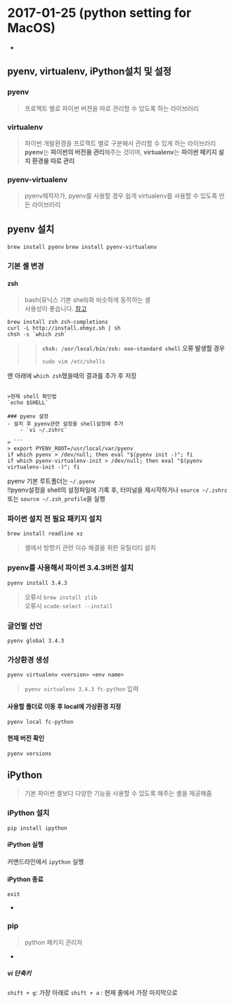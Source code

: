 # 2017-01-25 (python setting for MacOS)
-
## pyenv, virtualenv, iPython설치 및 설정

### pyenv
>프로젝트 별로 파이썬 버젼을 따로 관리할 수 있도록 하는 라이브러리

### virtualenv
>파이썬 개발환경을 프로젝트 별로 구분해서 관리할 수 있게 하는 라이브러리  
**pyenv**는 **파이썬의 버전을 관리**해주는 것이며, **virtualenv**는 **파이썬 패키지 설치 환경을 따로 관리**

### pyenv-virtualenv
>pyenv제작자가, pyenv를 사용할 경우 쉽게 virtualenv를 사용할 수 있도록 만든 라이브러리

## pyenv 설치
`brew install pyenv`
`brew install pyenv-virtualenv`

### 기본 셸 변경
#### zsh
>bash(유닉스 기본 shell)와 비슷하게 동작하는 셸   
사용성이 좋습니다. [참고](http://theyearlyprophet.com/love-your-terminal.html)

```
brew install zsh zsh-completions
curl -L http://install.ohmyz.sh | sh
chsh -s `which zsh`
```
>> **`chsh: /usr/local/bin/zsh: non-standard shell` 오류 발생할 경우**
>> 
>> ```
>> sudo vim /etc/shells
맨 아래에 `which zsh`했을때의 결과를 추가 후 저장
```

>현재 shell 확인법
`echo $SHELL`

### pyenv 설정
- 설치 후 pyenv관련 설정을 shell설정에 추가
	- `vi ~/.zshrc`
	
> ```
> export PYENV_ROOT=/usr/local/var/pyenv
if which pyenv > /dev/null; then eval "$(pyenv init -)"; fi
if which pyenv-virtualenv-init > /dev/null; then eval "$(pyenv virtualenv-init -)"; fi
```

pyenv 기본 루트폴더는 `~/.pyenv`  
!!pyenv설정을 shell의 설정파일에 기록 후, 터미널을 재시작하거나 `source ~/.zshrc` 또는 `source ~/.zsh_profile`을 실행


### 파이썬 설치 전 필요 패키지 설치
`brew install readline xz`
>셸에서 방향키 관련 이슈 해결을 위한 유틸리티 설치

### pyenv를 사용해서 파이썬 3.4.3버전 설치
`pyenv install 3.4.3`
>오류시 
>`brew install zlib`  
>오류시
`xcode-select --install`

### 글언벌 선언
`pyenv global 3.4.3`

### 가상환경 생성
`pyenv virtualenv <version> <env name>`
> `pyenv virtualenv 3.4.3 fc-python` 입력

#### 사용할 폴더로 이동 후 local에 가상환경 지정
`pyenv local fc-python`

#### 현재 버전 확인
`pyenv versions`

## iPython
>기본 파이썬 셸보다 다양한 기능을 사용할 수 있도록 해주는 셸을 제공해줌

### iPython 설치
`pip install ipython`

#### iPython 실행
커맨드라인에서 `ipython` 실행
#### iPython 종료
`exit`

-
### pip
> python 패키지 관리자

-

##### vi 단축키

`shift + g`: 가장 아래로
`shift + a` : 현재 줄에서 가장 마지막으로

